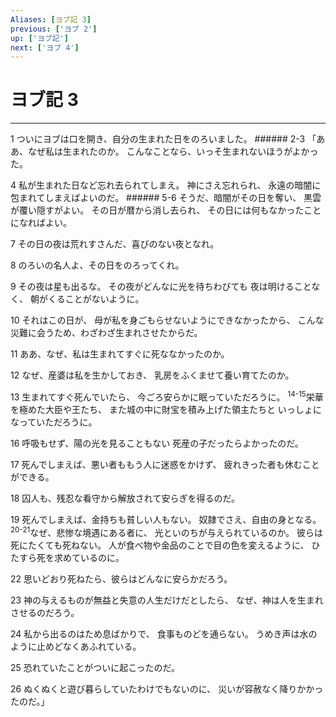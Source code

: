 ```yaml
---
Aliases: [ヨブ記 3]
previous: ['ヨブ 2']
up: ['ヨブ記']
next: ['ヨブ 4']
---
```

# ヨブ記 3

***




1 
ついにヨブは口を開き、自分の生まれた日をのろいました。 ###### 2-3 「ああ、なぜ私は生まれたのか。 こんなことなら、いっそ生まれないほうがよかった。 



4 
私が生まれた日など忘れ去られてしまえ。 神にさえ忘れられ、 永遠の暗闇に包まれてしまえばよいのだ。 ###### 5-6 そうだ、暗闇がその日を奪い、 黒雲が覆い隠すがよい。 その日が暦から消し去られ、 その日には何もなかったことになればよい。 



7 
その日の夜は荒れすさんだ、喜びのない夜となれ。 



8 
のろいの名人よ、その日をのろってくれ。 



9 
その夜は星も出るな。 その夜がどんなに光を待ちわびても 夜は明けることなく、 朝がくることがないように。 



10 
それはこの日が、 母が私を身ごもらせないようにできなかったから、 こんな災難に会うため、わざわざ生まれさせたからだ。 



11 
ああ、なぜ、私は生まれてすぐに死ななかったのか。 



12 
なぜ、産婆は私を生かしておき、 乳房をふくませて養い育てたのか。 



13 
生まれてすぐ死んでいたら、 今ごろ安らかに眠っていただろうに。 <sup class="versenum">14-15</sup>栄華を極めた大臣や王たち、 また城の中に財宝を積み上げた領主たちと いっしょになっていただろうに。 



16 
呼吸もせず、陽の光を見ることもない 死産の子だったらよかったのだ。 



17 
死んでしまえば、悪い者ももう人に迷惑をかけず、 疲れきった者も休むことができる。 



18 
囚人も、残忍な看守から解放されて安らぎを得るのだ。 



19 
死んでしまえば、金持ちも貧しい人もない。 奴隷でさえ、自由の身となる。 <sup class="versenum">20-21</sup>なぜ、悲惨な境遇にある者に、 光といのちが与えられているのか。 彼らは死にたくても死ねない。 人が食べ物や金品のことで目の色を変えるように、 ひたすら死を求めているのに。 



22 
思いどおり死ねたら、彼らはどんなに安らかだろう。 



23 
神の与えるものが無益と失意の人生だけだとしたら、 なぜ、神は人を生まれさせるのだろう。 



24 
私から出るのはため息ばかりで、 食事ものどを通らない。 うめき声は水のように止めどなくあふれている。 



25 
恐れていたことがついに起こったのだ。 



26 
ぬくぬくと遊び暮らしていたわけでもないのに、 災いが容赦なく降りかかったのだ。」
